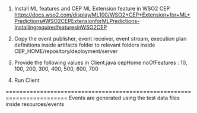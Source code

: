 1. Install ML features and CEP ML Extension feature in WSO2 CEP
   https://docs.wso2.com/display/ML100/WSO2+CEP+Extension+for+ML+Predictions#WSO2CEPExtensionforMLPredictions-InstallingrequiredfeaturesinWSO2CEP

2. Copy the event publisher, event receiver, event stream, execution plan definitions
   inside artifacts folder to relevant folders inside CEP_HOME/repository/deployment/server

3. Provide the following values in  Client.java
   cepHome
   noOfFeatures : 10, 100, 200, 300, 400, 500, 600, 700

4. Run Client


========================================================================
Events are generated using the test data files inside resources/events
